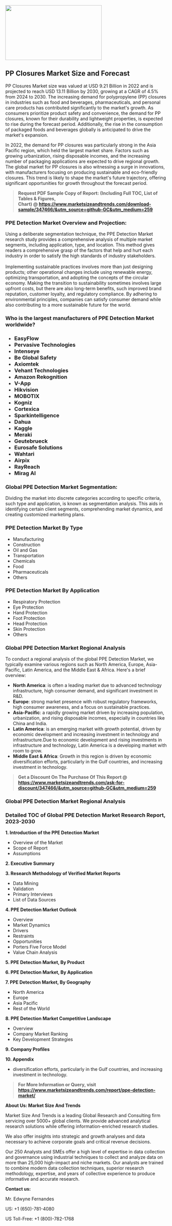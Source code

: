 <p><img class="alignnone size-medium wp-image-20088" src="https://ffe5etoiles.com/wp-content/uploads/2024/12/MST1-300x171.png" alt="" width="300" height="171" /></p><h2>PP Closures Market Size and Forecast</h2><p>PP Closures Market size was valued at USD 9.21 Billion in 2022 and is projected to reach USD 13.11 Billion by 2030, growing at a CAGR of 4.5% from 2024 to 2030. The increasing demand for polypropylene (PP) closures in industries such as food and beverages, pharmaceuticals, and personal care products has contributed significantly to the market's growth. As consumers prioritize product safety and convenience, the demand for PP closures, known for their durability and lightweight properties, is expected to rise during the forecast period. Additionally, the rise in the consumption of packaged foods and beverages globally is anticipated to drive the market's expansion.</p><p>In 2022, the demand for PP closures was particularly strong in the Asia Pacific region, which held the largest market share. Factors such as growing urbanization, rising disposable incomes, and the increasing number of packaging applications are expected to drive regional growth. The global market for PP closures is also witnessing a surge in innovations, with manufacturers focusing on producing sustainable and eco-friendly closures. This trend is likely to shape the market's future trajectory, offering significant opportunities for growth throughout the forecast period.</p></p><blockquote id="" class=""><strong>Request PDF Sample Copy of Report: (Including Full TOC, List of Tables &amp; Figures, Chart)&nbsp;@&nbsp;<strong><a href="https://www.marketsizeandtrends.com/download-sample/347466/&utm_source=github-GC&utm_medium=259" target="_blank">https://www.marketsizeandtrends.com/download-sample/347466/&utm_source=github-GC&utm_medium=259</a></strong></strong></blockquote><h3 id="" class="">PPE Detection Market&nbsp;Overview and Projection:</h3><p id="" class="">Using a deliberate segmentation technique, the PPE Detection Market research study provides a comprehensive analysis of multiple market segments, including application, type, and location. This method gives readers a comprehensive grasp of the factors that help and hurt each industry in order to satisfy the high standards of industry stakeholders. <br /> <br />Implementing sustainable practices involves more than just designing products; other operational changes include using renewable energy, optimizing transportation, and adopting the concepts of the circular economy. Making the transition to sustainability sometimes involves large upfront costs, but there are also long-term benefits, such improved brand reputation, customer loyalty, and regulatory compliance. By adhering to environmental principles, companies can satisfy consumer demand while also contributing to a more sustainable future for the world.</p><h3 id="" class="">Who is the largest manufacturers of&nbsp;PPE Detection Market worldwide?</h3><h3 class=""><p><ul><li>EasyFlow </li><li> Pervasive Technologies </li><li> Intenseye </li><li> Be Global Safety </li><li> Axiomtek </li><li> Vehant Technologies </li><li> Amazon Rekognition </li><li> V-App </li><li> Hikvision </li><li> MOBOTIX </li><li> Kogniz </li><li> Cortexica </li><li> Sparkintelligence </li><li> Dahua </li><li> Kaggle </li><li> Meraki </li><li> Geutebrueck </li><li> Eurosafe Solutions </li><li> Wahtari </li><li> Airpix </li><li> RayReach </li><li> Mirag AI</li></ul></p></h3><h3 id="" class="">Global&nbsp;PPE Detection Market Segmentation:</h3><p id="" class="">Dividing the market into discrete categories according to specific criteria, such type and application, is known as segmentation analysis. This aids in identifying certain client segments, comprehending market dynamics, and creating customized marketing plans.</p><h3 id="" class="">PPE Detection Market&nbsp;By Type</h3><p><p><ul><li>Manufacturing</li><li> Construction</li><li> Oil and Gas</li><li> Transportation</li><li> Chemicals</li><li> Food</li><li> Pharmaceuticals</li><li> Others</p></li></ul></p></p><h3 id="" class="">PPE Detection Market&nbsp;By Application</h3><p class=""><p><ul><li>Respiratory Protection</li><li> Eye Protection</li><li> Hand Protection</li><li> Foot Protection</li><li> Head Protection</li><li> Skin Protection</li><li> Others</li></ul></p></p><h3 id="" class="">Global PPE Detection Market Regional Analysis</h3><p id="" class="">To conduct a regional analysis of the global PPE Detection Market, we typically examine various regions such as North America, Europe, Asia-Pacific, Latin America, and the Middle East &amp; Africa. Here's a brief overview:</p><ul><li><strong>North America</strong>: is often a leading market due to advanced technology infrastructure, high consumer demand, and significant investment in R&amp;D.</li><li><strong>Europe</strong>: strong market presence with robust regulatory frameworks, high consumer awareness, and a focus on sustainable practices.</li><li><strong>Asia-Pacific</strong>: a rapidly growing market driven by increasing population, urbanization, and rising disposable incomes, especially in countries like China and India.</li><li><strong>Latin America</strong>: is an emerging market with growth potential, driven by economic development and increasing investment in technology and infrastructure.Due to economic development and rising investments in infrastructure and technology, Latin America is a developing market with room to grow.</li><li><strong>Middle East &amp; Africa</strong>: Growth in this region is driven by economic diversification efforts, particularly in the Gulf countries, and increasing investment in technology.</li></ul><blockquote id="" class=""><strong>Get a Discount On The Purchase Of This Report @ <strong><a href="https://www.marketsizeandtrends.com/ask-for-discount/347466/&utm_source=github-GC&utm_medium=259" target="_blank">https://www.marketsizeandtrends.com/ask-for-discount/347466/&utm_source=github-GC&utm_medium=259</a></strong></strong></blockquote><h3 id="" class="">Global PPE Detection Market Regional Analysis</h3><h3 id="" class="">Detailed TOC of Global PPE Detection Market Research Report, 2023-2030</h3><p id="" class=""><strong>1. Introduction of the PPE Detection Market</strong></p><ul><li>Overview of the Market</li><li>Scope of Report</li><li>Assumptions</li></ul><p id="" class=""><strong>2. Executive Summary</strong></p><p id="" class=""><strong>3. Research Methodology of Verified Market Reports</strong></p><ul><li>Data Mining</li><li>Validation</li><li>Primary Interviews</li><li>List of Data Sources</li></ul><p id="" class=""><strong>4. PPE Detection Market Outlook</strong></p><ul><li>Overview</li><li>Market Dynamics</li><li>Drivers</li><li>Restraints</li><li>Opportunities</li><li>Porters Five Force Model</li><li>Value Chain Analysis</li></ul><p id="" class=""><strong>5. PPE Detection Market, By Product</strong></p><p id="" class=""><strong>6. PPE Detection Market, By Application</strong></p><p id="" class=""><strong>7. PPE Detection Market, By Geography</strong></p><ul><li>North America</li><li>Europe</li><li>Asia Pacific</li><li>Rest of the World</li></ul><p id="" class=""><strong>8. PPE Detection Market Competitive Landscape</strong></p><ul><li>Overview</li><li>Company Market Ranking</li><li>Key Development Strategies</li></ul><p id="" class=""><strong>9. Company Profiles</strong></p><p id="" class=""><strong>10. Appendix</strong></p><ul><li>diversification efforts, particularly in the Gulf countries, and increasing investment in technology.</li></ul><blockquote id="" class=""><strong>For More Information or Query, visit <strong><strong><a href="https://www.marketsizeandtrends.com/report/ppe-detection-market/" target="_blank">https://www.marketsizeandtrends.com/report/ppe-detection-market/</a></strong></strong></strong></blockquote><p id="" class=""><strong>About Us: Market Size And Trends</strong></p><p id="" class="">Market Size And Trends is a leading Global Research and Consulting firm servicing over 5000+ global clients. We provide advanced analytical research solutions while offering information-enriched research studies.</p><p id="" class="">We also offer insights into strategic and growth analyses and data necessary to achieve corporate goals and critical revenue decisions.</p><p id="" class="">Our 250 Analysts and SMEs offer a high level of expertise in data collection and governance using industrial techniques to collect and analyze data on more than 25,000 high-impact and niche markets. Our analysts are trained to combine modern data collection techniques, superior research methodology, expertise, and years of collective experience to produce informative and accurate research.</p><p id="" class=""><strong>Contact us:</strong></p><p id="" class="">Mr. Edwyne Fernandes</p><p id="" class="">US: +1 (650)-781-4080</p><p id="" class="">US Toll-Free: +1 (800)-782-1768</p>
